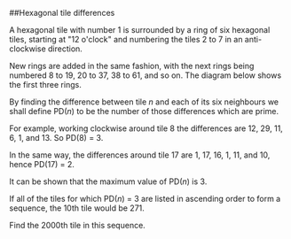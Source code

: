 ##Hexagonal tile differences

A hexagonal tile with number 1 is surrounded by a ring of six hexagonal tiles, starting at &quot;12 o&apos;clock&quot; and numbering the tiles 2 to 7 in an anti-clockwise direction.

New rings are added in the same fashion, with the next rings being numbered 8 to 19, 20 to 37, 38 to 61, and so on. The diagram below shows the first three rings.

By finding the difference between tile <i>n</i> and each of its six neighbours we shall define PD(<i>n</i>) to be the number of those differences which are prime.

For example, working clockwise around tile 8 the differences are 12, 29, 11, 6, 1, and 13. So PD(8) = 3.

In the same way, the differences around tile 17 are 1, 17, 16, 1, 11, and 10, hence PD(17) = 2.

It can be shown that the maximum value of PD(<i>n</i>) is 3.

If all of the tiles for which PD(<i>n</i>) = 3 are listed in ascending order to form a sequence, the 10th tile would be 271.

Find the 2000th tile in this sequence.
